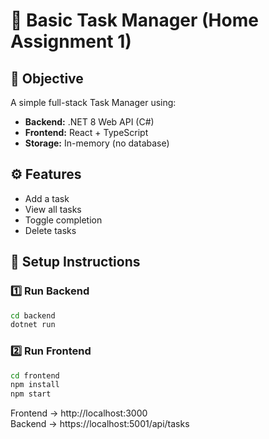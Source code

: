 # 📝 Basic Task Manager (Home Assignment 1)

## 🎯 Objective
A simple full-stack Task Manager using:
- **Backend:** .NET 8 Web API (C#)
- **Frontend:** React + TypeScript
- **Storage:** In-memory (no database)

## ⚙️ Features
- Add a task
- View all tasks
- Toggle completion
- Delete tasks

## 🚀 Setup Instructions
### 1️⃣ Run Backend
```bash
cd backend
dotnet run
```
### 2️⃣ Run Frontend
```bash
cd frontend
npm install
npm start
```

Frontend → http://localhost:3000  
Backend → https://localhost:5001/api/tasks
